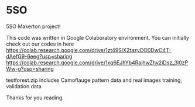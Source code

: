 # 5SO
5SO Makerton project!

This code was written in Google Colaboratory environment.
You can initially check out our codes in here 
https://colab.research.google.com/drive/1zt49SlX2tazyDO0DwO4T-dAefG9-6eeg?usp=sharing
https://colab.research.google.com/drive/1xq6EJhYb4RajhwZhy2iDsz_3l0zPWw-g?usp=sharing

testforest.zip includes Camoflauge pattern data and real images training, validation data

Thanks for you reading.
